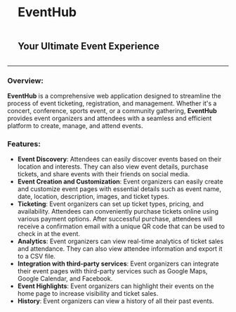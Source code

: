 
<div id="user-content-toc">
  <ul>
    <summary><h1>EventHub</h1></summary>
    <summary><h2 style="display: inline-block;">Your Ultimate Event Experience</h2></summary>
  </ul>
</div>

---

### Overview:
__EventHub__ is a comprehensive web application designed to streamline the process of event ticketing, registration, and management. Whether it's a concert, conference, sports event, or a community gathering, __EventHub__ provides event organizers and attendees with a seamless and efficient platform to create, manage, and attend events.

### Features:
* __Event Discovery__: Attendees can easily discover events based on their location and interests. They can also view event details, purchase tickets, and share events with their friends on social media.
* __Event Creation and Customization__: Event organizers can easily create and customize event pages with essential details such as event name, date, location, description, images, and ticket types.
* __Ticketing__: Event organizers can set up ticket types, pricing, and availability. Attendees can conveniently purchase tickets online using various payment options. After successful purchase, attendees will receive a confirmation email with a unique QR code that can be used to check in at the event.
* __Analytics__: Event organizers can view real-time analytics of ticket sales and attendance. They can also view attendee information and export it to a CSV file.
* __Integration with third-party services__: Event organizers can integrate their event pages with third-party services such as Google Maps, Google Calendar, and Facebook.
* __Event Highlights__: Event organizers can highlight their events on the home page to increase visibility and ticket sales.
* __History__: Event organizers can view a history of all their past events.
